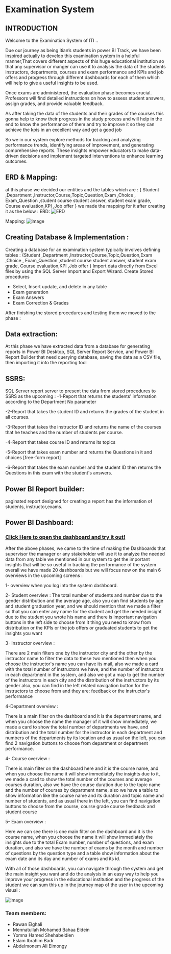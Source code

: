 # Examination System

## INTRODUCTION
  
 Welcome to the Examination System of ITI .. 

 Due our journey as being itian’s students in power BI Track,
 we have been inspired actually to develop this examination system in 
a helpful manner,That covers different aspects of this huge educational institution so that any supervisor or manger can use it to analysis 
the data of the students instructors, departments, courses and exam performance and KPIs and job offers and progress through different dashboards for each of them which will help to give a useful insights to be used.

Once exams are administered, the evaluation phase becomes crucial. Professors will find detailed instructions on how to assess student answers, assign grades, and provide valuable feedback. 

As after taking the data of the students and their grades of the courses this gonna help to know their progress in the study process and will help in the end to know the performance of them and try to improve it so they can achieve the kpis in an excellent way and get a good job 

So we in our system explore methods for tracking and analyzing performance trends, identifying areas of improvement, and generating comprehensive reports. These insights empower educators to make data-driven decisions and implement targeted interventions to enhance learning outcomes.


## ERD & Mapping: 

at this phase we decided our entities and the tables which are :
{ Student ,Department ,Instructor,Course,Topic,Question,Exam ,Choice ,
Exam_Question ,student course student answer, student exam grade,
Course evaluation,KPI ,Job offer }
we made the mapping for it after creating it as the below :
ERD:
![ERD](https://github.com/RawanHamza/ITI-Power-BI-Track-Graduation-Project-Examination-System/assets/62294577/a88228ec-db10-4b03-8149-009d00abb89d)

Mapping:
![image](https://github.com/RawanHamza/ITI-Power-BI-Track-Graduation-Project-Examination-System/assets/62294577/8182b8a3-c68c-4bc0-a6e4-4e6cf3508e8a)



## Creating Database & Implementation :
Creating a database for an examination system typically involves defining tables :
{Student ,Department ,Instructor,Course,Topic,Question,Exam ,Choice ,
Exam_Question ,student course student answer, student exam grade,
Course evaluation,KPI ,Job offer }
Import data directly from Excel files by using the SQL Server Import and Export Wizard.
Create Stored procedures
- Select, Insert update, and delete in any table
- Exam generation
- Exam Answers 
- Exam Correction & Grades


After finishing the stored procedures and testing them we moved to the phase : 

## Data extraction: 
At this phase we have extracted data from a database for generating reports in Power BI Desktop, SQL Server Report Service, and Power BI Report Builder that need querying database, saving the data as a CSV file, then importing it into the reporting tool




## SSRS:
 SQL Server report server to present the data from stored procedures to SSRS 
as the upcoming :
-1-Report that returns the students' information according to the Department No parameter

-2-Report that takes the student ID and returns the grades of the student in all courses. 

-3-Report that takes the instructor ID and returns the name of the courses that he teaches and the number of students per course.

-4-Report that takes course ID and returns its topics
  
-5-Report that takes exam number and returns the Questions in it and choices [free-form report]

-6-Report that takes the exam number and the student ID then returns the Questions in this exam with the student's answers.



## Power BI Report builder:  
paginated  report designed for creating a report has the information of students, instructor,exams.


## Power BI  Dashboard: 

### [Click Here to open the dashboard and try it out!](https://www.novypro.com/project/iti-power-bi-track-graduation-project-%7C-examination-system)

After the above phases, we came to the time of making the Dashboards that 
supervisor the manager or any stakeholder will use it to analyze the needed data from any table we mentioned in our system to get the important insights that will be so useful in tracking the performance of the system overall 
we have made 20 dashboards but we will focus now on the main 6 overviews in the upcoming screens :


1- overview when you log into the system dashboard.

2- Student overview :
The total number of students and number due to the gender distribution and the average age, also you can find students by age and student graduation year, and we should mention that we made a filter so that you can enter any name for the student and get the needed insight due to the student you wrote his name  and there is important navigation buttons in the left side to choose from it thing you need to know from distribution or the KPIs or the job offers or graduated students to get the insights you want

3- Instructor overview :

There are 2 main filters one by the instructor city and the other by the instructor name to filter the data to these two mentioned then 
when you choose the instructor's name you can have its mail, also we made a card with the total number of instructors we have, and the number of instructors in each department in the system, and also we got a map to get the number of the instructors in each city and the distribution of the instructors by its gender
also, you can find in the left related navigation button for the instructors to choose from and they are: feedback or the instructor's performance 

4-Department overview :

 There is  a main filter on the dashboard and it is the department name, and when you choose the name the manager of it will show immediately, we made a card to show the total number of departments we have, and distribution and the total number for the instructor in each department and numbers of the departments by its location 
and as usual on the left, you can find 2 navigation buttons to choose from department or department performance.

4- Course  overview :

There is main filter on the dashboard here and it is the course name, and when you choose the name it will show immediately the insights due to it, we made a card to show the total number of the courses and average courses duration, also we have  the course duration due to the topic name and the number of courses by department name, also we have a table to show information like the course name and its duration and topic name and number of students, and as usual there in the left, you can find navigation  buttons to choose from the course, course grade course feedback and student course

 
5- Exam overview :

 Here we can see there is one main filter on the dashboard and it is the course name, when you choose the name it will show immediately the insights due to the total Exam number, number of questions, and exam duration,  and also we have the number of exams by the month and number of questions by the question type and a table show information about the exam date and its day and number of exams and its id.



With all of those dashboards, you can navigate through the system and get the main insight you want and do the analysis in an easy way to help you improve your progress in the educational institution and the progress of the student we can sum this up in the 
journey map of the user in the upcoming visual : 

![image](https://github.com/RawanHamza/ITI-Power-BI-Track-Graduation-Project-Examination-System/assets/62294577/4b89dc9a-a047-4a46-a741-f6677302b490)


### Team members:
- Rawan Elghali
- Mennatullah Mohamed Bahaa Eldein
- Yomna Hamed Shehabeldien
- Eslam Ibrahim Badr
- Abdelmonem Ali Elmongy



